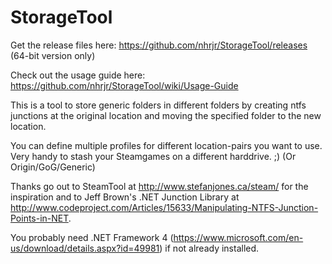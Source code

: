 # StorageTool

Get the release files here: 
https://github.com/nhrjr/StorageTool/releases (64-bit version only)

Check out the usage guide here:
https://github.com/nhrjr/StorageTool/wiki/Usage-Guide

This is a tool to store generic folders in different folders by creating ntfs junctions at the original location and moving the specified folder to the new location.

You can define multiple profiles for different location-pairs you want to use.
Very handy to stash your Steamgames on a different harddrive. ;) (Or Origin/GoG/Generic)

Thanks go out to SteamTool at http://www.stefanjones.ca/steam/ for the inspiration and to Jeff Brown's .NET Junction Library at http://www.codeproject.com/Articles/15633/Manipulating-NTFS-Junction-Points-in-NET.

You probably need .NET Framework 4 (https://www.microsoft.com/en-us/download/details.aspx?id=49981) if not already installed.

